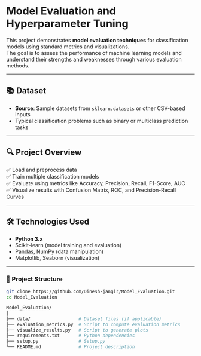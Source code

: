 # Model Evaluation and Hyperparameter Tuning 

This project demonstrates **model evaluation techniques** for classification models using standard metrics and visualizations.  
The goal is to assess the performance of machine learning models and understand their strengths and weaknesses through various evaluation methods.

---

## 📚 Dataset

- **Source**: Sample datasets from `sklearn.datasets` or other CSV-based inputs
- Typical classification problems such as binary or multiclass prediction tasks

---

## 🔍 Project Overview

✅ Load and preprocess data  
✅ Train multiple classification models  
✅ Evaluate using metrics like Accuracy, Precision, Recall, F1-Score, AUC  
✅ Visualize results with Confusion Matrix, ROC, and Precision-Recall Curves  

---

## 🛠️ Technologies Used

- **Python 3.x**
- Scikit-learn (model training and evaluation)
- Pandas, NumPy (data manipulation)
- Matplotlib, Seaborn (visualization)

---

### 📁 Project Structure

```bash
git clone https://github.com/Dinesh-jangir/Model_Evaluation.git
cd Model_Evaluation

Model_Evaluation/
│
├── data/                  # Dataset files (if applicable)
├── evaluation_metrics.py  # Script to compute evaluation metrics
├── visualize_results.py   # Script to generate plots
├── requirements.txt       # Python dependencies
├── setup.py               # Setup.py 
└── README.md              # Project description
